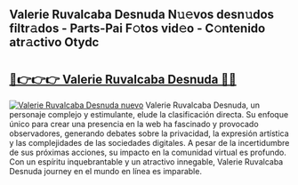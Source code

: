 ## Valerie Ruvalcaba Desnuda N𝚞𝚎vos desn𝚞dos filtr𝚊dos - Parts-Pai F𝚘tos vid𝚎o - C𝚘ntenido atr𝚊ctivo Otydc

# <h2><a href="http://mbamds.tromn.icu/?c=Valerie+Ruvalcaba+Desnuda">🔗👉👉👉 Valerie Ruvalcaba Desnuda 🔗🔗</a></h2>

[![Valerie Ruvalcaba Desnuda nuevo](https://i.imgur.com/pEAQMta.gif)](http://mbamds.tromn.icu/?c=Valerie+Ruvalcaba+Desnuda)
Valerie Ruvalcaba Desnuda, un personaje complejo y estimulante, elude la clasificación directa. Su enfoque único para crear una presencia en la web ha fascinado y provocado observadores, generando debates sobre la privacidad, la expresión artística y las complejidades de las sociedades digitales. A pesar de la incertidumbre de sus próximas acciones, su impacto en la comunidad virtual es profundo. Con un espíritu inquebrantable y un atractivo innegable, Valerie Ruvalcaba Desnuda journey en el mundo en línea es imparable.
